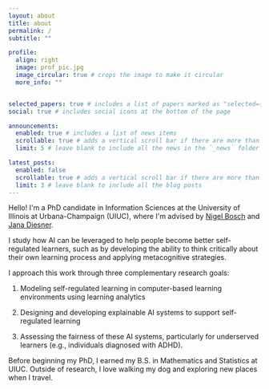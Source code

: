 ```yaml
---
layout: about
title: about
permalink: /
subtitle: ""

profile:
  align: right
  image: prof_pic.jpg
  image_circular: true # crops the image to make it circular
  more_info: ""


selected_papers: true # includes a list of papers marked as "selected={true}"
social: true # includes social icons at the bottom of the page

announcements:
  enabled: true # includes a list of news items
  scrollable: true # adds a vertical scroll bar if there are more than 3 news items
  limit: 5 # leave blank to include all the news in the `_news` folder

latest_posts:
  enabled: false
  scrollable: true # adds a vertical scroll bar if there are more than 3 new posts items
  limit: 3 # leave blank to include all the blog posts
---
```


Hello! I'm a PhD candidate in Information Sciences at the University of Illinois at Urbana-Champaign (UIUC), where I'm advised by 
[Nigel Bosch](https://pnigel.com/) and [Jana Diesner](https://www.gov.sot.tum.de/hcc/home/). 

I study how AI can be leveraged to help people become better self-regulated learners, such as by developing the ability to think critically about their own learning process and applying metacognitive strategies. 


I approach this work through three complementary research goals: 
           
1. Modeling self-regulated learning in computer-based learning environments using learning analytics
              
2. Designing and developing explainable AI systems to support self-regulated learning

3. Assessing the fairness of these AI systems, particularly for underserved learners (e.g., individuals diagnosed with ADHD). 

Before beginning my PhD, I earned my B.S. in Mathematics and Statistics at UIUC. Outside of research, I love walking my dog and exploring new places when I travel. 


